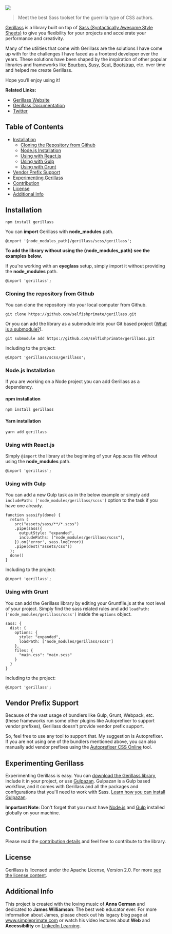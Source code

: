 <p>
  <a href="http://sketchize.com/" target="_blank">
    <img src="https://gerillass.com/images/logo/logo-sassy.svg">
  </a>
</p>

>Meet the best Sass toolset for the guerrilla type of CSS authors.

[Gerillass](https://gerillass.com) is a library built on top of [Sass (Syntactically Awesome Style Sheets)](https://sass-lang.com/) to give you flexibility for your projects and accelerate your performance and creativity.

Many of the utilities that come with Gerillass are the solutions I have come up with for the challenges I have faced as a frontend developer over the years. These solutions have been shaped by the inspiration of other popular libraries and frameworks like [Bourbon](https://www.bourbon.io/), [Susy](https://www.oddbird.net/), [Scut](https://davidtheclark.github.io/scut/), [Bootstrap](https://getbootstrap.com/), etc. over time and helped me create Gerillass.

Hope you’ll enjoy using it!

**Related Links:**

* [Gerillass Website](https://gerillass.com)  
* [Gerillass Documentation](https://docs.gerillass.com)  
* [Twitter](https://twitter.com/gerillass)

## Table of Contents

* [Installation](#installation)
   * [Cloning the Repository from Github](#cloning-the-repository-from-github)
   * [Node.js Installation](#nodejs-installation)
   * [Using with React.js](#using-with-reactjs)
   * [Using with Gulp](#using-with-gulp)
   * [Using with Grunt](#using-with-grunt)
* [Vendor Prefix Support](#vendor-prefix-support)
* [Experimenting Gerillass](#experimenting-gerillass)
* [Contribution](#contribution)
* [License](#license)
* [Additional Info](#additional-info)

## Installation

    npm install gerillass

You can **import** Gerillass with **node_modules** path.

    @import '{node_modules_path}/gerillass/scss/gerillass';

**To add the library without using the {node_modules_path} see the examples below.**

If you're working with an **eyeglass** setup, simply import it without providing the **node_modules** path.

    @import 'gerillass';
    
### Cloning the repository from Github

You can clone the repository into your local computer from Github.

    git clone https://github.com/selfishprimate/gerillass.git
   
Or you can add the library as a submodule into your Git based project ([What is a submodule?](https://git-scm.com/book/en/v2/Git-Tools-Submodules)).

    git submodule add https://github.com/selfishprimate/gerillass.git
    
Including to the project:

    @import 'gerillass/scss/gerillass';

### Node.js Installation

If you are working on a Node project you can add Gerillass as a dependency.

#### npm installation

    npm install gerillass

#### Yarn installation

    yarn add gerillass

### Using with React.js

Simply `@import` the library at the beginning of your App.scss file without using the **node_modules** path.

    @import 'gerillass';

### Using with Gulp

You can add a new Gulp task as in the below example or simply add `includePath: ['node_modules/gerillass/scss']` option to the task if you have one already.

    function sassify(done) {
      return (
        src("assets/sass/**/*.scss")
        .pipe(sass({
          outputStyle: "expanded",
          includePaths: ["node_modules/gerillass/scss"],
        }).on('error', sass.logError))
        .pipe(dest("assets/css"))
      );
      done()
    }
    
Including to the project:
    
    @import 'gerillass';

### Using with Grunt

You can add the Gerillass library by editing your Gruntfile.js at the root level of your project. Simply find the sass related rules and add `loadPath: ['node_modules/gerillass/scss']` inside the `options` object.

    sass: {
      dist: {
        options: {
          style: "expanded",
          loadPath: ['node_modules/gerillass/scss']
        },
        files: {
          "main.css": "main.scss"
        }
      }
    }
    
Including to the project:
    
    @import 'gerillass';

## Vendor Prefix Support

Because of the vast usage of bundlers like Gulp, Grunt, Webpack, etc.(these frameworks run some other plugins like Autoprefixer to support vendor prefixes), Gerillass doesn't provide vendor prefix support.

So, feel free to use any tool to support that. My suggestion is Autoprefixer. If you are not using one of the bundlers mentioned above, you can also manually add vendor prefixes using the [Autoprefixer CSS Online](https://autoprefixer.github.io/) tool.

## Experimenting Gerillass

Experimenting Gerillass is easy. You can [download the Gerillass library](https://github.com/selfishprimate/gerillass/archive/master.zip), include it in your project, or use [Gulpazan](https://github.com/selfishprimate/gulpazan). Gulpazan is a Gulp based workflow, and it comes with Gerillass and all the packages and configurations that you'll need to work with Sass. [Learn how you can install Gulpazan](https://github.com/selfishprimate/gulpazan).

**Important Note**: Don't forget that you must have [Node.js](https://nodejs.org/en/) and [Gulp](https://gulpjs.com/docs/en/getting-started/quick-start) installed globally on your machine.

## Contribution

Please read the [contribution details](CONTRIBUTING.md) and feel free to contribute to the library.

## License

Gerillass is licensed under the Apache License, Version 2.0. For more [see the license content](https://github.com/selfishprimate/gerillass/blob/master/LICENSE.md).

## Additional Info

This project is created with the loving music of **Anna German** and dedicated to **James Williamson**: The best web educator ever. For more information about James, please check out his legacy blog page at www.simpleprimate.com or watch his video lectures about **Web** and **Accessibility** on [LinkedIn Learning](https://www.linkedin.com/learning/instructors/james-williamson).

